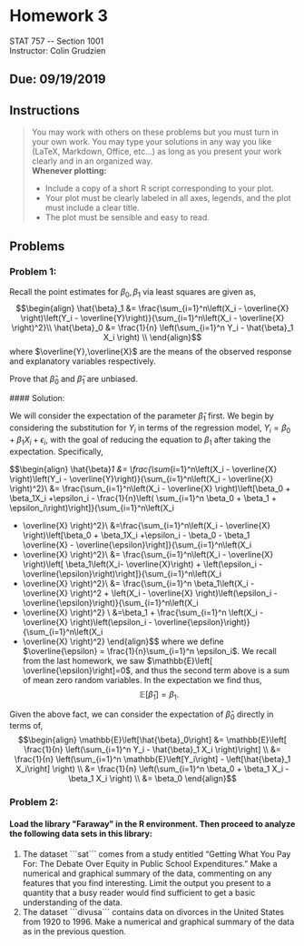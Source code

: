 # Homework 3 
STAT 757 -- Section 1001 <br>
Instructor: Colin Grudzien

## Due: 09/19/2019

## Instructions
<blockquote>
 You may work with others on these problems but you must turn in your own work.  
 You may type your solutions in any way you like (LaTeX, Markdown, Office, etc...) as long as you present your work clearly and in an organized way.<br>
 <strong>Whenever plotting:</strong>
<ul>
 <li> Include a copy of a short R script corresponding to your plot.</li>
 <li> Your plot must be clearly labeled in all axes, legends, and the plot must include a clear title.</li>
 <li> The plot must be sensible and easy to read. </li>
</ul>
</blockquote>

## Problems

### Problem 1:
Recall the point estimates for $\beta_0,\beta_1$ via least squares are given as,
  $$\begin{align}
  \hat{\beta}_1 &= \frac{\sum_{i=1}^n\left(X_i - \overline{X} \right)\left(Y_i - \overline{Y}\right)}{\sum_{i=1}^n\left(X_i - \overline{X} \right)^2}\\
  \hat{\beta}_0 &= \frac{1}{n} \left(\sum_{i=1}^n Y_i - \hat{\beta}_1 X_i \right) \\
  \end{align}$$
where $\overline{Y},\overline{X}$ are the means of the observed response and explanatory variables respectively.

Prove that $\hat{\beta}_0$ and $\hat{\beta}_1$ are unbiased.
<div class="solutions">
#### Solution:

We will consider the expectation of the parameter $\hat{\beta}_1$ first.
We begin by considering the substitution for $Y_i$ in terms of the regression model,
$Y_i = \beta_0 + \beta_1 X_i + \epsilon_i,$
with the goal of reducing the equation to $\beta_1$ after taking the expectation.  Specifically,

$$\begin{align}
\hat{\beta}_1 &= \frac{\sum_{i=1}^n\left(X_i - \overline{X} \right)\left(Y_i - \overline{Y}\right)}{\sum_{i=1}^n\left(X_i - \overline{X} \right)^2}\\
&= \frac{\sum_{i=1}^n\left(X_i - \overline{X} \right)\left[\beta_0 + \beta_1X_i +\epsilon_i - \frac{1}{n}\left( \sum_{i=1}^n \beta_0 + \beta_1 + \epsilon_i\right)\right]}{\sum_{i=1}^n\left(X_i
 - \overline{X} \right)^2}\\
&=\frac{\sum_{i=1}^n\left(X_i - \overline{X} \right)\left[\beta_0 + \beta_1X_i +\epsilon_i - \beta_0 -  \beta_1 \overline{X} - \overline{\epsilon}\right]}{\sum_{i=1}^n\left(X_i
 - \overline{X} \right)^2}\\
&= \frac{\sum_{i=1}^n\left(X_i - \overline{X} \right)\left[ \beta_1\left(X_i- \overline{X}\right) + \left(\epsilon_i  - \overline{\epsilon}\right)\right]}{\sum_{i=1}^n\left(X_i
 - \overline{X} \right)^2}\\
&= \frac{\sum_{i=1}^n \beta_1\left(X_i - \overline{X} \right)^2 + \left(X_i - \overline{X} \right)\left(\epsilon_i  - \overline{\epsilon}\right)}{\sum_{i=1}^n\left(X_i
 - \overline{X} \right)^2} \\
&=\beta_1 + \frac{\sum_{i=1}^n  \left(X_i - \overline{X} \right)\left(\epsilon_i  - \overline{\epsilon}\right)}{\sum_{i=1}^n\left(X_i
 - \overline{X} \right)^2}
\end{align}$$
where we define $\overline{\epsilon} = \frac{1}{n}\sum_{i=1}^n \epsilon_i$.  We recall from the last homework, we saw $\mathbb{E}\left[ \overline{\epsilon}\right]=0$, and thus the second term above is
a sum of mean zero random variables.  In the expectation we find thus,
$$\mathbb{E}\left[\hat{\beta}_1 \right] = \beta_1.$$

Given the above fact, we can consider the expectation of $\hat{\beta}_0$ directly in terms of,
$$\begin{align}
\mathbb{E}\left[\hat{\beta}_0\right] &= \mathbb{E}\left[ \frac{1}{n} \left(\sum_{i=1}^n Y_i - \hat{\beta}_1 X_i \right)\right] \\
&=  \frac{1}{n} \left(\sum_{i=1}^n \mathbb{E}\left[Y_i\right] - \left[\hat{\beta}_1 X_i\right] \right) \\
&= \frac{1}{n} \left(\sum_{i=1}^n  \beta_0 + \beta_1 X_i - \beta_1 X_i \right) \\
&= \beta_0
\end{align}$$

</div>

<div class="pagebreak"> </div>

### Problem 2:

#### Load the library "Faraway" in the R environment.  Then proceed to analyze the following data sets in this library:

<ol>
  <li> The dataset ```sat``` comes from a study entitled “Getting What You Pay For: The Debate Over Equity in Public School Expenditures.” Make a numerical and graphical summary of the data, 
  commenting on any features that you find interesting. Limit the output you present to a quantity that a busy reader would find sufficient to get a basic understanding of the data.
  </li>
  <li>  The dataset ```divusa``` contains data on divorces in the United States from 1920 to 1996. Make a numerical and graphical summary of the data as in the previous
question.
  </li>
</ol>



